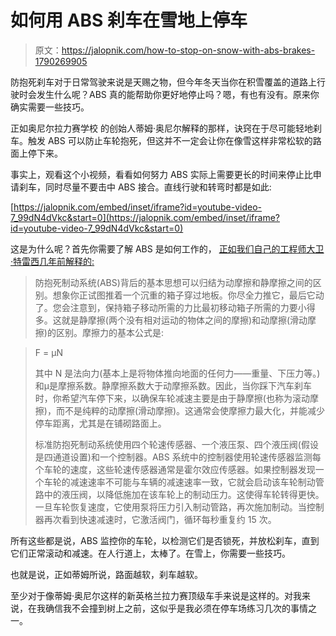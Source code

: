 # 如何用 ABS 刹车在雪地上停车

> 原文：<https://jalopnik.com/how-to-stop-on-snow-with-abs-brakes-1790269905>

防抱死刹车对于日常驾驶来说是天赐之物，但今年冬天当你在积雪覆盖的道路上行驶时会发生什么呢？ABS 真的能帮助你更好地停止吗？嗯，有也有没有。原来你确实需要一些技巧。



正如奥尼尔拉力赛学校 的创始人蒂姆·奥尼尔解释的那样，诀窍在于尽可能轻地刹车。触发 ABS 可以防止车轮抱死，但这并不一定会让你在像雪这样非常松软的路面上停下来。

事实上，观看这个小视频，看看如何努力 ABS 实际上需要更长的时间来停止比申请刹车，同时尽量不要击中 ABS 接合。直线行驶和转弯时都是如此:

 [https://jalopnik.com/embed/inset/iframe?id=youtube-video-7_99dN4dVkc&start=0](https://jalopnik.com/embed/inset/iframe?id=youtube-video-7_99dN4dVkc&start=0) 

这是为什么呢？首先你需要了解 ABS 是如何工作的， [正如我们自己的工程师大卫·特雷西几年前解释的:](http://jalopnik.com/this-is-how-abs-esc-and-traction-control-work-513807036)

> 防抱死制动系统(ABS)背后的基本思想可以归结为动摩擦和静摩擦之间的区别。想象你正试图推着一个沉重的箱子穿过地板。你尽全力推它，最后它动了。您会注意到，保持箱子移动所需的力比最初移动箱子所需的力要小得多。这就是静摩擦(两个没有相对运动的物体之间的摩擦)和动摩擦(滑动摩擦)的区别。摩擦力的基本公式是:

> F = μN
> 
> 其中 N 是法向力(基本上是将物体推向地面的任何力——重量、下压力等。)和μ是摩擦系数。静摩擦系数大于动摩擦系数。因此，当你踩下汽车刹车时，你希望汽车停下来，以确保车轮减速主要是由于静摩擦(也称为滚动摩擦)，而不是纯粹的动摩擦(滑动摩擦)。这通常会使摩擦力最大化，并能减少停车距离，尤其是在铺砌路面上。
> 
> 标准防抱死制动系统使用四个轮速传感器、一个液压泵、四个液压阀(假设是四通道设置)和一个控制器。ABS 系统中的控制器使用轮速传感器监测每个车轮的速度，这些轮速传感器通常是霍尔效应传感器。如果控制器发现一个车轮的减速速率不可能与车辆的减速速率一致，它就会启动该车轮制动管路中的液压阀，以降低施加在该车轮上的制动压力。这使得车轮转得更快。一旦车轮恢复速度，它使用泵将压力引入制动管路，再次施加制动。当控制器再次看到快速减速时，它激活阀门，循环每秒重复约 15 次。

所有这些都是说，ABS 监控你的车轮，以检测它们是否锁死，并放松刹车，直到它们正常滚动和减速。在人行道上，太棒了。在雪上，你需要一些技巧。

也就是说，正如蒂姆所说，路面越软，刹车越软。

至少对于像蒂姆·奥尼尔这样的新英格兰拉力赛顶级车手来说是这样的。对我来说，在我确信我不会撞到树上之前，这似乎是我必须在停车场练习几次的事情之一。